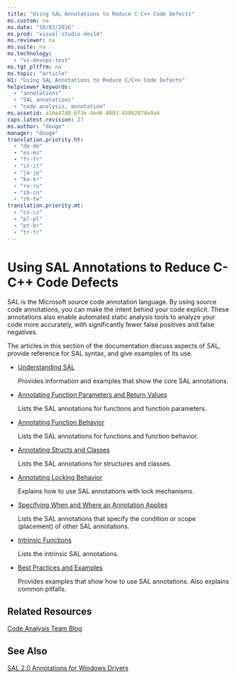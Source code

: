 ```yaml
---
title: "Using SAL Annotations to Reduce C-C++ Code Defects"
ms.custom: na
ms.date: "10/03/2016"
ms.prod: "visual-studio-dev14"
ms.reviewer: na
ms.suite: na
ms.technology: 
  - "vs-devops-test"
ms.tgt_pltfrm: na
ms.topic: "article"
H1: "Using SAL Annotations to Reduce C/C++ Code Defects"
helpviewer_keywords: 
  - "annotations"
  - "SAL annotations"
  - "code analysis, annotation"
ms.assetid: a16e47d0-6f3e-4ed6-8883-459b2874e9a4
caps.latest.revision: 27
ms.author: "douge"
manager: "douge"
translation.priority.ht: 
  - "de-de"
  - "es-es"
  - "fr-fr"
  - "it-it"
  - "ja-jp"
  - "ko-kr"
  - "ru-ru"
  - "zh-cn"
  - "zh-tw"
translation.priority.mt: 
  - "cs-cz"
  - "pl-pl"
  - "pt-br"
  - "tr-tr"
---
```

# Using SAL Annotations to Reduce C-C++ Code Defects
SAL is the Microsoft source code annotation language. By using source code annotations, you can make the intent behind your code explicit. These annotations also enable automated static analysis tools to analyze your code more accurately, with significantly fewer false positives and false negatives.  
  
 The articles in this section of the documentation discuss aspects of SAL, provide reference for SAL syntax, and give examples of its use.  
  
-   [Understanding SAL](../VS_IDE/understanding-sal.md)  
  
     Provides information and examples that show the core SAL annotations.  
  
-   [Annotating Function Parameters and Return Values](../VS_IDE/annotating-function-parameters-and-return-values.md)  
  
     Lists the SAL annotations for functions and function parameters.  
  
-   [Annotating Function Behavior](../VS_IDE/annotating-function-behavior.md)  
  
     Lists the SAL annotations for functions and function behavior.  
  
-   [Annotating Structs and Classes](../VS_IDE/annotating-structs-and-classes.md)  
  
     Lists the SAL annotations for structures and classes.  
  
-   [Annotating Locking Behavior](../VS_IDE/annotating-locking-behavior.md)  
  
     Explains how to use SAL annotations with lock mechanisms.  
  
-   [Specifying When and Where an Annotation Applies](../VS_IDE/specifying-when-and-where-an-annotation-applies.md)  
  
     Lists the SAL annotations that specify the condition or scope (placement) of other SAL annotations.  
  
-   [Intrinsic Functions](../VS_IDE/intrinsic-functions.md)  
  
     Lists the intrinsic SAL annotations.  
  
-   [Best Practices and Examples](../VS_IDE/best-practices-and-examples--sal-.md)  
  
     Provides examples that show how to use SAL annotations. Also explains common pitfalls.  
  
## Related Resources  
 [Code Analysis Team Blog](http://go.microsoft.com/fwlink/?LinkId=251197)  
  
## See Also  
 [SAL 2.0 Annotations for Windows Drivers](http://go.microsoft.com/fwlink/?LinkId=250979)